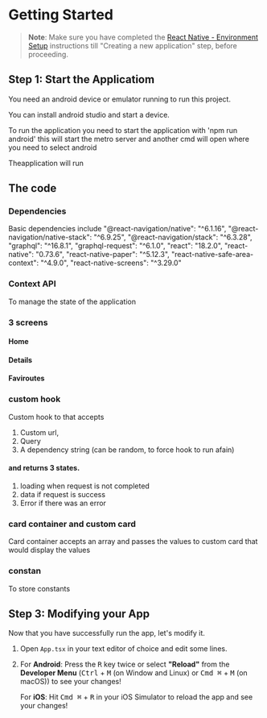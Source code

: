 # Getting Started

> **Note**: Make sure you have completed the [React Native - Environment Setup](https://reactnative.dev/docs/environment-setup) instructions till "Creating a new application" step, before proceeding.

## Step 1: Start the Applicatiom

You need an android device or emulator running to run this project.

You can install android studio and start a device.

To run the application you need to start the application with 'npm run android'
this will start the metro server and another cmd will open where you need to select
android

Theapplication will run

## The code

### Dependencies

Basic dependencies include
"@react-navigation/native": "^6.1.16",
"@react-navigation/native-stack": "^6.9.25",
"@react-navigation/stack": "^6.3.28",
"graphql": "^16.8.1",
"graphql-request": "^6.1.0",
"react": "18.2.0",
"react-native": "0.73.6",
"react-native-paper": "^5.12.3",
"react-native-safe-area-context": "^4.9.0",
"react-native-screens": "^3.29.0"

### Context API

To manage the state of the application

### 3 screens

#### Home

#### Details

#### Faviroutes

### custom hook

Custom hook to that accepts

1. Custom url,
2. Query
3. A dependency string (can be random, to force hook to run afain)
####  and returns 3 states.
1. loading when request is not completed
2. data if request is success
3. Error if there was an error

### card container and custom card

Card container accepts an array and passes the values to custom card that would display the values

### constan

To store constants

## Step 3: Modifying your App

Now that you have successfully run the app, let's modify it.

1. Open `App.tsx` in your text editor of choice and edit some lines.
2. For **Android**: Press the <kbd>R</kbd> key twice or select **"Reload"** from the **Developer Menu** (<kbd>Ctrl</kbd> + <kbd>M</kbd> (on Window and Linux) or <kbd>Cmd ⌘</kbd> + <kbd>M</kbd> (on macOS)) to see your changes!

   For **iOS**: Hit <kbd>Cmd ⌘</kbd> + <kbd>R</kbd> in your iOS Simulator to reload the app and see your changes!
